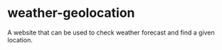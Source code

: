 # weather-geolocation
A website that can be used to check weather forecast and find a given location.
